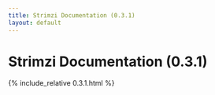 ```yaml
---
title: Strimzi Documentation (0.3.1)
layout: default
---
```


<h1>Strimzi Documentation (0.3.1)</h1>

{% include_relative 0.3.1.html %}
